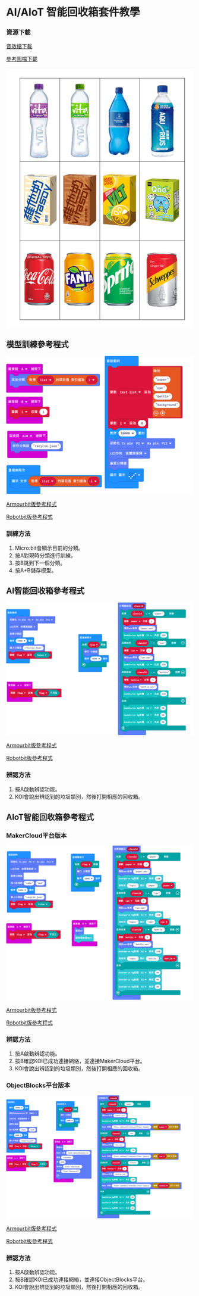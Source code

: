 # AI/AIoT 智能回收箱套件教學

### 資源下載

[音效檔下載](https://drive.google.com/file/d/1GEJpytMGa4GYDSfpvDlvfwSC0fG-qENg/view?usp=sharing)

[參考圖檔下載](https://drive.google.com/drive/folders/1l27lVZQ-IEcx-_u2yh-VkV3N75coOGbE?usp=sharing)

![](./images/a4.png)

## 模型訓練參考程式

![](./images/train_code.png)

[Armourbit版參考程式](https://makecode.microbit.org/_JrW0YiUai2r8)

[Robotbit版參考程式](https://makecode.microbit.org/_Ew7AEaDzw78e)

### 訓練方法

1. Micro:bit會顯示目前的分類。
1. 按A對現時分類進行訓練。
2. 按B跳到下一個分類。
3. 按A+B儲存模型。

## AI智能回收箱參考程式

![](./images/offline_code.png)

[Armourbit版參考程式](https://makecode.microbit.org/_EErK8LD3U4zr)

[Robotbit版參考程式](https://makecode.microbit.org/_gDqadqYgs0Kj)

### 辨認方法

1. 按A啟動辨認功能。
2. KOI會說出辨認到的垃圾類別，然後打開相應的回收箱。

## AIoT智能回收箱參考程式

### MakerCloud平台版本

![](./images/online_code.png)

[Armourbit版參考程式](https://makecode.microbit.org/_2FLaVKhxbEWU)

[Robotbit版參考程式](https://makecode.microbit.org/_hER07TKE3Uiz)

### 辨認方法

1. 按A啟動辨認功能。
2. 按B確認KOI已成功連接網絡，並連接MakerCloud平台。
3. KOI會說出辨認到的垃圾類別，然後打開相應的回收箱。

### ObjectBlocks平台版本

![](./images/objectblock_code.png)

[Armourbit版參考程式](https://makecode.microbit.org/_E28TWW0Fe46L)

[Robotbit版參考程式](https://makecode.microbit.org/_0YgJR1hf7T5J)

### 辨認方法

1. 按A啟動辨認功能。
2. 按B確認KOI已成功連接網絡，並連接ObjectBlocks平台。
3. KOI會說出辨認到的垃圾類別，然後打開相應的回收箱。